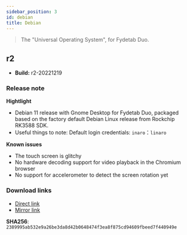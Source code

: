 ```yaml
---
sidebar_position: 3
id: debian
title: Debian
---
```

>The "Universal Operating System", for Fydetab Duo.

## r2
- **Build:** r2-20221219

### Release note

**Hightlight**
- Debian 11 release with Gnome Desktop for Fydetab Duo, packaged based on the factory default Debian Linux release from Rockchip RK3588 SDK.
- Useful things to note:
Default login credentials: ```inaro```：```linaro```

**Known issues**
- The touch screen is glitchy
- No hardware decoding support for video playback in the Chromium browser
- No support for accelerometer to detect the screen rotation yet


###  Download links
- [Direct link](https://download.fydeos.io/fydetabduo/fydetab_duo-debian-gnome-update-20221219.img.xz)
- [Mirror link](https://fydeos-my.sharepoint.cn/:u:/g/personal/fyde_fydeos_partner_onmschina_cn/ETUoxiv8YthMu_gm5ZLbLg8B_3FqTm55ye3DQn5GQ2DZWQ?e=3mQWnb)

**SHA256**: `2389995ab532e9a26be3da8d42b0648474f3ea8f875cd94609fbeed7f440949e`


